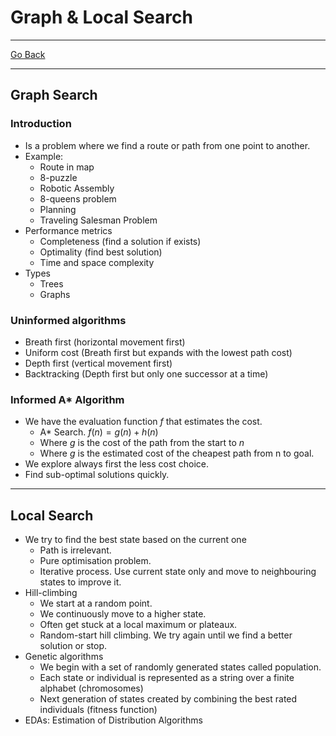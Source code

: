 # Graph & Local Search
---
[Go Back](UNIOVI/3S2_IntSys/README.md)

---
## Graph Search
### Introduction
- Is a problem where we find a route or path from one point to another.
- Example:
	- Route in map
	- 8-puzzle
	- Robotic Assembly
	- 8-queens problem
	- Planning
	- Traveling Salesman Problem
- Performance metrics
	- Completeness (find a solution if exists)
	- Optimality (find best solution)
	- Time and space complexity
- Types
	- Trees
	- Graphs
### Uninformed algorithms
- Breath first (horizontal movement first)
- Uniform cost (Breath first but expands with the lowest path cost)
- Depth first (vertical movement first)
- Backtracking (Depth first but only one successor at a time)
### Informed A* Algorithm
- We have the evaluation function $f$ that estimates the cost.
	- A* Search. $f(n) = g(n) + h(n)$
	- Where $g$ is the cost of the path from the start to $n$
	- Where $g$ is the estimated cost of the cheapest path from n to goal.
- We explore always first the less cost choice.
- Find sub-optimal solutions quickly.
---
## Local Search
- We try to find the best state based on the current one
	- Path is irrelevant.
	- Pure optimisation problem.
	- Iterative process. Use current state only and move to neighbouring states to improve it.
- Hill-climbing
	- We start at a random point.
	- We continuously move to a higher state.
	- Often get stuck at a local maximum or plateaux.
	- Random-start hill climbing. We try again until we find a better solution or stop.
- Genetic algorithms
	- We begin with a set of randomly generated states called population.
	- Each state or individual is represented as a string over a finite alphabet (chromosomes)
	- Next generation of states created by combining the best rated individuals (fitness function)
- EDAs: Estimation of Distribution Algorithms